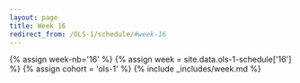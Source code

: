 ```yaml
---
layout: page
title: Week 16
redirect_from: /OLS-1/schedule/#week-16
---
```

<!-- Any modification of the content should be done in the _data/ols-1-schedule.yaml file -->
{% assign week-nb='16' %}
{% assign week = site.data.ols-1-schedule['16'] %}
{% assign cohort = 'ols-1' %}
{% include _includes/week.md %}